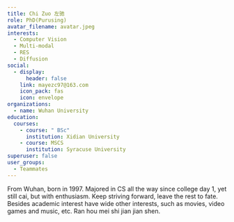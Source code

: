 ```yaml
---
title: Chi Zuo 左驰
role: PhD(Purusing)
avatar_filename: avatar.jpeg
interests:
  - Computer Vision
  - Multi-modal
  - RES
  - Diffusion
social:
  - display:
      header: false
    link: mayezc97@163.com
    icon_pack: fas
    icon: envelope
organizations:
  - name: Wuhan University
education:
  courses:
    - course: " BSc"
      institution: Xidian University
    - course: MSCS
      institution: Syracuse University
superuser: false
user_groups:
  - Teammates
---
```

<!--StartFragment-->

From Wuhan, born in 1997. Majored in CS all the way since college day 1, yet still cai, but with enthusiasm. Keep striving forward, leave the rest to fate. Besides academic interest have wide other interests, such as movies, video games and music, etc. Ran hou mei shi jian jian shen.

<!--EndFragment-->